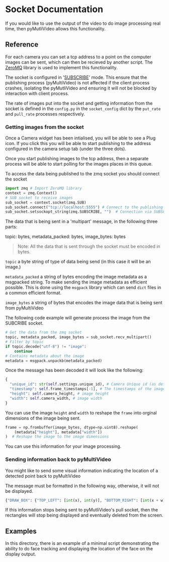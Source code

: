 # Socket Documentation

If you would like to use the output of the video to do image processing real time, then pyMutliVideo allows this functionality.

## Reference

For each camera you can set a tcp address to a point on the computer images can be sent, which can then be recieved by another script. The [ZeroMQ](https://zeromq.org) library is used to implement this functionality.

The socket is configured in '[SUBSCRIBE](https://zguide.zeromq.org/docs/chapter5/#Pros-and-Cons-of-Pub-Sub)' mode. This ensure that the publishing process (pyMultiVideo) is not affected if the client process crashes, isolating the pyMutliVideo and ensuring it will not be blocked by interaction with client process.

The rate of images put into the socket and getting information from the socket is defined in the `config.py` in the `socket_config` dict by the `put_rate` and `pull_rate` processes respectively.

### Getting images from the socket

Once a Camera widget has been intialised, you will be able to see a Plug icon. If you click this you will be able to start publishing to the address configured in the camera setup tab (under the three dots).

Once you start publishing images to the tcp address, then a separate process will be able to start polling for the images places in this queue.

To access the data being published to the zmq socket you should connect the socket

```python
import zmq # Import ZeroMQ library
context = zmq.Context() 
# SUB socket to receive images
sub_socket = context.socket(zmq.SUB)
sub_socket.connect("tcp://localhost:5555") # Connect to the publishing socket
sub_socket.setsockopt_string(zmq.SUBSCRIBE, "")  # Connection via SUBSCRIBE
```

The data that is being sent in a 'multipart' message, in the following three parts:

topic: bytes, metadata_packed: bytes, image_bytes: bytes

> Note: All the data that is sent through the socket must be encoded in bytes. 

`topic` a byte string of type of data being send (in this case it will be an image.)

`metadata_packed` a string of bytes encoding the image metadata as a msgpacked string. To make sending the image metadata as efficient possible. This is done using the `msgpack` library which can send `dict` files in a common efficient format. 

`image_bytes` a string of bytes that encodes the image data that is being sent from pyMultiVideo

The following code example will generate process the image from the SUBCRIBE socket.

```python
# Get the data from the zmq socket
topic, metadata_packed, image_bytes = sub_socket.recv_multipart()
# Filter by topic
if topic.decode("utf-8") != "image":  
    continue
# Contains metadata about the image
metadata = msgpack.unpackb(metadata_packed)
```

Once the message has been decoded it will look like the following:

```python
{
  "unique_id": str(self.settings.unique_id), # Camera Unique id (as defined by the pyMultiVideo)
  "timestamp": self.frame_timestamps[-1], # The timestamps of the image that has been sent
  "height": self.camera_height, # image height
  "width": self.camera_width, # image width
}
```

You can use the image `height` and `width` to reshape the `frame` into orginal dimensions of the image being sent.

```python
frame = np.frombuffer(image_bytes, dtype=np.uint8).reshape(
    (metadata["height"], metadata["width"])
)  # Reshape the image to the image dimensions
```

You can use this information for your image processing.

### Sending information back to pyMultiVideo

You might like to send some visual information indicating the location of a detected point back to pyMultiVideo

The message must be formatted in the following way, otherwise, it will not be displayed.

```python
{"DRAW_BOX": {"TOP_LEFT": [int(x), int(y)], "BOTTOM_RIGHT": [int(x + w), int(y + h)]}}
```

If this information stops being sent to pyMutliVideo's pull socket, then the rectangles will stop being displayed and eventually deleted from the screen.

## Examples

In this directory, there is an example of a minimal script demonstrating the ability to do face tracking and displaying the location of the face on the display output.
